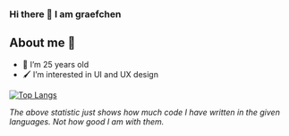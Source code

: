 ### Hi there 👋 I am graefchen

## About me 📝

- 🎉 I’m 25 years old
- 🖌️ I’m interested in UI and UX design

[![Top Langs](https://github-readme-stats.vercel.app/api/top-langs/?username=graefchen&layout=compact&hide=CSV,Markdown,Nushell,Text,TSV)](https://github.com/anuraghazra/github-readme-stats)

_The above statistic just shows how much code I have written in the given languages. Not how good I am with them._

<!--
**graefchen/graefchen** is a ✨ _special_ ✨ repository because its `README.md` (this file) appears on your GitHub profile.

Here are some ideas to get you started:

- 🔭 I’m currently working on ...
- 🌱 I’m currently learning ...
- 👯 I’m looking to collaborate on ...
- 🤔 I’m looking for help with ...
- 💬 Ask me about ...
- 📫 How to reach me: ...
- 😄 Pronouns: ...
- ⚡ Fun fact: ... -->

